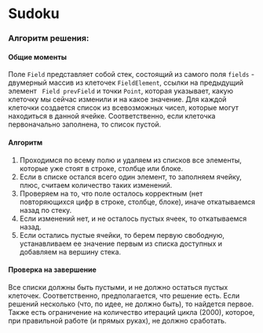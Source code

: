 # Sudoku
### Алгоритм решения:
#### Общие моменты
Поле `Field` представляет собой стек, состоящий из самого поля `fields` - двумерный массив из клеточек `FieldElement`, 
ссылки на предыдущий элемент ` Field prevField` и точки `Point`, которая указывает, какую клеточку мы сейчас изменили и на какое значение.
Для каждой клеточки создается список из всевозможных чисел, которые могут находиться в данной ячейке. Соответственно, 
если клеточка первоначально заполнена, то список пустой.
#### Алгоритм
1. Проходимся по всему полю и удаляем из списков все элементы, которые уже стоят в строке, столбце или блоке.
2. Если в списке остался всего один элемент, то заполняем ячейку, плюс, считаем количество таких изменений.
3. Проверяем на то, что поле осталось корректным (нет повторяющихся цифр в строке, столбце, блоке), иначе откатываемся назад по стеку.
4. Если изменений нет, и не осталось пустых ячеек, то откатываемся назад.
5. Если остались пустые ячейки, то берем первую свободную, устанавливаем ее значение первым из списка доступных и добавляем на вершину стека.

#### Проверка на завершение
Все списки должны быть пустыми, и не должно остаться пустых клеточек. Соответственно, предполагается, что решение есть. 
Если решений несколько (что, по идее, не должно быть), то найдется первое. Также есть ограничение на количество итераций 
цикла (2000), которое, при правильной работе (и прямых руках), не должно сработать.
